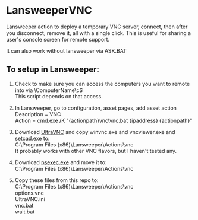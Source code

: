# LansweeperVNC
Lansweeper action to deploy a temporary VNC server, connect, then after you disconnect, remove it, all with a single click.  This is useful for sharing a user's console screen for remote support.

It can also work without lansweeper via ASK.BAT

## To setup in Lansweeper:
1. Check to make sure you can access the computers you want to remote into via \\ComputerName\c$<br>
   This script depends on that access.

2. In Lansweeper, go to configuration, asset pages, add asset action<br>
Description = VNC<br>
Action = cmd.exe /K "{actionpath}vnc\vnc.bat {ipaddress} {actionpath}"

3. Download <a href="https://uvnc.com/downloads/ultravnc.html">UltraVNC</a> and copy winvnc.exe and vncviewer.exe and setcad.exe to:<br>
C:\Program Files (x86)\Lansweeper\Actions\vnc<br>
It probably works with other VNC flavors, but I haven't tested any.

4. Download <a href="https://learn.microsoft.com/en-us/sysinternals/downloads/psexec">psexec.exe</a> and move it to:<br>
C:\Program Files (x86)\Lansweeper\Actions\vnc

5. Copy these files from this repo to:<br>
C:\Program Files (x86)\Lansweeper\Actions\vnc<br>
options.vnc<br>
UltraVNC.ini<br>
vnc.bat<br>
wait.bat<br>
